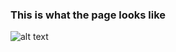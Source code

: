 ### This is what the page looks like

![alt text](https://media.discordapp.net/attachments/967011612617768960/1001450742823006269/unknown.png?width=1371&height=670)
